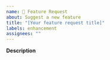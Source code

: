 ```yaml
---
name: 🚧 Feature Request
about: Suggest a new feature
title: "[Your feature request title]"
labels: enhancement
assignees: ""
---
```


**Description**
<!-- if the suggested feature involves UI changes, include relevant screenshots, mockups, and/or wireframes -->
